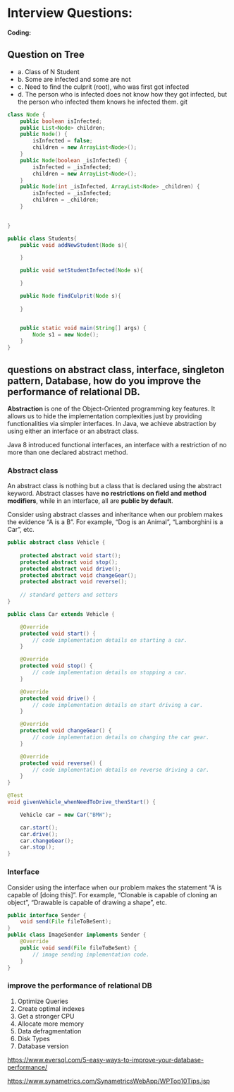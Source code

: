 # Interview Questions:

**Coding:**

## Question on Tree

- a. Class of N Student
- b. Some are infected and some are not
- c. Need to find the culprit (root), who was first got infected
- d. The person who is infected does not know how they got infected, but the person who infected them knows he infected them.
git

```Java
class Node {
    public boolean isInfected;
    public List<Node> children;
    public Node() {
        isInfected = false;
        children = new ArrayList<Node>();
    }
    public Node(boolean _isInfected) {
        isInfected = _isInfected;
        children = new ArrayList<Node>();
    }
    public Node(int _isInfected, ArrayList<Node> _children) {
        isInfected = _isInfected;
        children = _children;
    }

    
}

public class Students{
    public void addNewStudent(Node s){

    }

    public void setStudentInfected(Node s){

    }

    public Node findCulprit(Node s){
        
    }


    public static void main(String[] args) {
        Node s1 = new Node();
    }
}

```

## questions on abstract class, interface, singleton pattern, Database, how do you improve the performance of relational DB.

**Abstraction** is one of the Object-Oriented programming key features. It allows us to hide the implementation complexities just by providing functionalities via simpler interfaces. In Java, we achieve abstraction by using either an interface or an abstract class.

Java 8 introduced functional interfaces, an interface with a restriction of no more than one declared abstract method.

### Abstract class

An abstract class is nothing but a class that is declared using the abstract keyword. Abstract classes have **no restrictions on field and method modifiers**, while in an interface, all are **public by default**. 

Consider using abstract classes and inheritance when our problem makes the evidence “A is a B”. For example, “Dog is an Animal”, “Lamborghini is a Car”, etc.

```Java
public abstract class Vehicle {
    
    protected abstract void start();
    protected abstract void stop();
    protected abstract void drive();
    protected abstract void changeGear();
    protected abstract void reverse();
    
    // standard getters and setters
}

public class Car extends Vehicle {

    @Override
    protected void start() {
        // code implementation details on starting a car.
    }

    @Override
    protected void stop() {
        // code implementation details on stopping a car.
    }

    @Override
    protected void drive() {
        // code implementation details on start driving a car.
    }

    @Override
    protected void changeGear() {
        // code implementation details on changing the car gear.
    }

    @Override
    protected void reverse() {
        // code implementation details on reverse driving a car.
    }
}

@Test
void givenVehicle_whenNeedToDrive_thenStart() {

    Vehicle car = new Car("BMW");

    car.start();
    car.drive();
    car.changeGear();
    car.stop();
}

```

### Interface

Consider using the interface when our problem makes the statement “A is capable of [doing this]”. For example, “Clonable is capable of cloning an object”, “Drawable is capable of drawing a shape”, etc.

```Java
public interface Sender {
    void send(File fileToBeSent);
}
public class ImageSender implements Sender {
    @Override
    public void send(File fileToBeSent) {
        // image sending implementation code.
    }
}
```

### improve the performance of relational DB

1. Optimize Queries
2. Create optimal indexes
3. Get a stronger CPU
4. Allocate more memory
5. Data defragmentation
6. Disk Types
7. Database version

https://www.eversql.com/5-easy-ways-to-improve-your-database-performance/

https://www.synametrics.com/SynametricsWebApp/WPTop10Tips.jsp